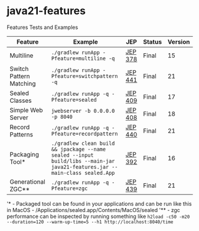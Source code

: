 # java21-features
Features Tests and Examples

| Feature                 |Example|JEP|Status|Version|
|-------------------------|---|---|---|---|
| Multiline               |```./gradlew runApp -Pfeature=multiline -q```|[JEP 378](https://openjdk.org/jeps/378)|Final|15|
| Switch Pattern Matching |```./gradlew runApp -Pfeature=switchpattern -q```|[JEP 441](https://openjdk.org/jeps/441)|Final|21|
| Sealed Classes          |```./gradlew runApp -q -Pfeature=sealed```|[JEP 409](https://openjdk.org/jeps/409)|Final|17|
| Simple Web Server       |```jwebserver -b 0.0.0.0 -p 8040```|[JEP 408](https://openjdk.org/jeps/408)|Final|18|
| Record Patterns         |```./gradlew runApp -q -Pfeature=recordpattern```|[JEP 440](https://openjdk.org/jeps/440)|Final|21|
| Packaging Tool*         |```./gradlew clean build && jpackage --name sealed --input build/libs --main-jar java21-features.jar --main-class sealed.App```|[JEP 392](https://openjdk.org/jeps/392)|Final|16|
| Generational ZGC**      |```./gradlew runApp -q -Pfeature=zgc```|[JEP 439](https://openjdk.org/jeps/439)|Final|21|



'* - Packaged tool can be found in your applications and can be run like this in MacOS - /Applications/sealed.app/Contents/MacOS/sealed
'** - zgc performance can be inspected by running something like ```h2load -c50 -m20 --duration=120 --warm-up-time=5 --h1 http://localhost:8040/time``` 
